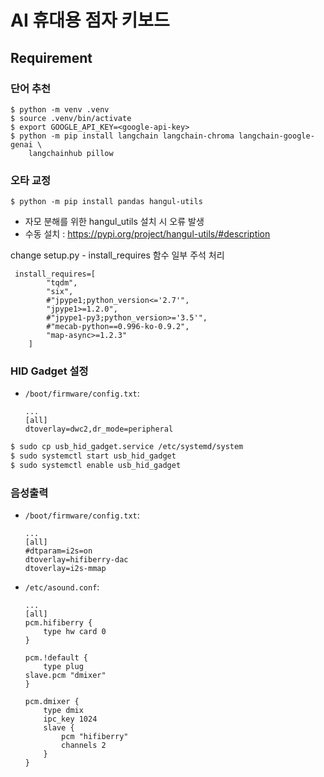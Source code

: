 # AI 휴대용 점자 키보드

## Requirement

### 단어 추천

```shell
$ python -m venv .venv
$ source .venv/bin/activate
$ export GOOGLE_API_KEY=<google-api-key>
$ python -m pip install langchain langchain-chroma langchain-google-genai \
    langchainhub pillow
```

### 오타 교정

```shell
$ python -m pip install pandas hangul-utils
```

- 자모 분해를 위한 hangul_utils 설치 시 오류 발생
- 수동 설치 : https://pypi.org/project/hangul-utils/#description

change setup.py - install_requires 함수 일부 주석 처리
```
 install_requires=[
        "tqdm",
        "six",
        #"jpype1;python_version<='2.7'",
        "jpype1>=1.2.0",
        #"jpype1-py3;python_version>='3.5'",
        #"mecab-python==0.996-ko-0.9.2",
        "map-async>=1.2.3"
    ]
```

### HID Gadget 설정

- `/boot/firmware/config.txt`:

    ```
    ...
    [all]
    dtoverlay=dwc2,dr_mode=peripheral
    ```

```sh
$ sudo cp usb_hid_gadget.service /etc/systemd/system
$ sudo systemctl start usb_hid_gadget
$ sudo systemctl enable usb_hid_gadget
```

### 음성출력
- `/boot/firmware/config.txt`:

    ```
    ...
    [all]
    #dtparam=i2s=on
    dtoverlay=hifiberry-dac
    dtoverlay=i2s-mmap
    ```

- `/etc/asound.conf`:

    ```
    ...
    [all]
    pcm.hifiberry {
        type hw card 0
    }

    pcm.!default {
        type plug
    slave.pcm "dmixer"
    }

    pcm.dmixer {
        type dmix
        ipc_key 1024
        slave {
            pcm "hifiberry"
            channels 2
        }
    }
    ```


